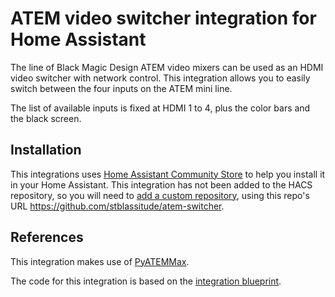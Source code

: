 # ATEM video switcher integration for Home Assistant

The line of Black Magic Design ATEM video mixers can be used as an HDMI video switcher with network control. This integration allows you to easily switch between the four inputs on the ATEM mini line.

The list of available inputs is fixed at HDMI 1 to 4, plus the color bars and the black screen.

## Installation

This integrations uses [Home Assistant Community Store](https://hacs.xyz) to help you install it in your Home Assistant. This integration has not been added to the HACS repository, so you will need to [add a custom repository](https://hacs.xyz/docs/faq/custom_repositories/), using this repo's URL https://github.com/stblassitude/atem-switcher.

## References

This integration makes use of [PyATEMMax](https://clvlabs.github.io/PyATEMMax/).

The code for this integration is based on the [integration blueprint](https://github.com/ludeeus/integration_blueprint/tree/main).
